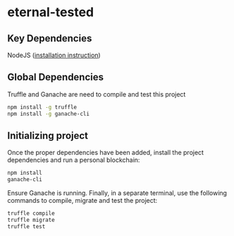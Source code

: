 # eternal-tested

## Key Dependencies
NodeJS ([installation instruction](https://nodejs.org/en/download/))

## Global Dependencies

Truffle and Ganache are need to compile and test this project

```sh
npm install -g truffle
npm install -g ganache-cli
```

## Initializing project

Once the proper dependencies have been added, install the project dependencies and run a personal blockchain:

```sh
npm install
ganache-cli
```

Ensure Ganache is running. Finally, in a separate terminal, use the following commands to compile, migrate and test the project:

```sh
truffle compile
truffle migrate
truffle test
```

